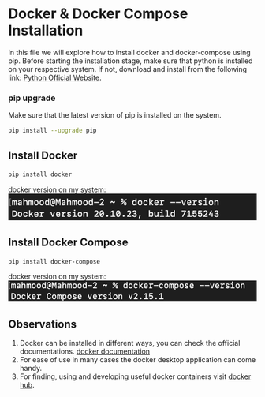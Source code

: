 # Docker & Docker Compose Installation 
In this file we will explore how to install docker and docker-compose using pip. Before starting the installation stage, make sure that python is installed on your respective system. If not, download and install from the following link: [Python Official Website](https://www.python.org/).

### pip upgrade
Make sure that the latest version of pip is installed on the system.
``` sh
pip install --upgrade pip
```

## Install Docker
``` sh
pip install docker
```

docker version on my system:
![alt docker version](./images/docker-version.png)

## Install Docker Compose
``` sh
pip install docker-compose
```

docker version on my system:
![alt docker compose version](./images/docker-compose-version.png)

## Observations
1. Docker can be installed in different ways, you can check the official documentations. [docker documentation](https://docs.docker.com/engine/install/)
2. For ease of use in many cases the docker desktop application can come handy.
3. For finding, using and developing useful docker containers visit [docker hub](https://hub.docker.com/).